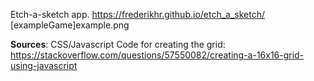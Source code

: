 Etch-a-sketch app. https://frederikhr.github.io/etch_a_sketch/
[exampleGame]example.png 


**Sources**:
CSS/Javascript Code for creating the grid: https://stackoverflow.com/questions/57550082/creating-a-16x16-grid-using-javascript
